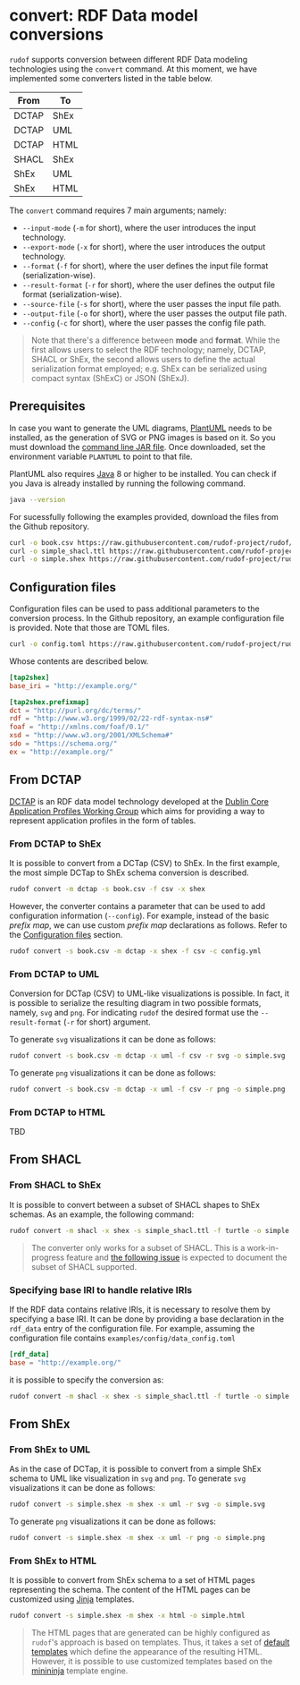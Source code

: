 # convert: RDF Data model conversions

`rudof` supports conversion between different RDF Data modeling technologies using the `convert` command.
At this moment, we have implemented some converters listed in the table below.

| From  | To   |
|-------|------|
| DCTAP | ShEx |
| DCTAP | UML  |
| DCTAP | HTML |
| SHACL | ShEx |
| ShEx  | UML  |
| ShEx  | HTML |

The `convert` command requires 7 main arguments; namely:

- `--input-mode` (`-m` for short), where the user introduces the input technology.
- `--export-mode` (`-x` for short), where the user introduces the output technology.
- `--format` (`-f` for short), where the user defines the input file format (serialization-wise).
- `--result-format` (`-r` for short), where the user defines the output file format (serialization-wise).
- `--source-file` (`-s` for short), where the user passes the input file path.
- `--output-file` (`-o` for short), where the user passes the output file path.
- `--config` (`-c` for short), where the user passes the config file path.

> Note that there's a difference between **mode** and **format**. While the first allows users to select the RDF technology; namely, DCTAP, SHACL or ShEx, the second allows users to define the actual serialization format employed; e.g. ShEx can be serialized using compact syntax (ShExC) or JSON (ShExJ).

## Prerequisites

In case you want to generate the UML diagrams, [PlantUML](https://plantuml.com/) needs to be installed, as the generation of SVG or PNG images is based on it.
So you must download the [command line JAR file](https://plantuml.com/download).
Once downloaded, set the environment variable `PLANTUML` to point to that file.

PlantUML also requires [Java](https://www.oracle.com/java/technologies) 8 or higher to be installed. You can check if you Java is already installed by running the following command.

```sh
java --version
```

For sucessfully following the examples provided, download the files from the Github repository.

```sh
curl -o book.csv https://raw.githubusercontent.com/rudof-project/rudof/refs/heads/master/examples/dctap/book.csv
curl -o simple_shacl.ttl https://raw.githubusercontent.com/rudof-project/rudof/refs/heads/master/examples/simple_shacl.ttl
curl -o simple.shex https://raw.githubusercontent.com/rudof-project/rudof/refs/heads/master/examples/simple.shex
```

## Configuration files

Configuration files can be used to pass additional parameters to the conversion process.
In the Github repository, an example configuration file is provided.
Note that those are TOML files.

```sh
curl -o config.toml https://raw.githubusercontent.com/rudof-project/rudof/refs/heads/master/examples/dctap/book_converter_config.toml
```

Whose contents are described below.

```toml
[tap2shex]
base_iri = "http://example.org/"

[tap2shex.prefixmap]
dct = "http://purl.org/dc/terms/"
rdf = "http://www.w3.org/1999/02/22-rdf-syntax-ns#"
foaf = "http://xmlns.com/foaf/0.1/"
xsd = "http://www.w3.org/2001/XMLSchema#"
sdo = "https://schema.org/"
ex = "http://example.org/"
```

## From DCTAP

[DCTAP](https://www.dublincore.org/specifications/dctap/) is an RDF data model technology developed at the [Dublin Core Application Profiles Working Group](https://github.com/dcmi/dctap) which aims for providing a way to represent application profiles in the form of tables.

### From DCTAP to ShEx

It is possible to convert from a DCTap (CSV) to ShEx.
In the first example, the most simple DCTap to ShEx schema conversion is described.

```sh
rudof convert -m dctap -s book.csv -f csv -x shex
```

However, the converter contains a parameter that can be used to add configuration information (`--config`).
For example, instead of the basic *prefix map*, we can use custom *prefix map* declarations as follows.
Refer to the [Configuration files](#configuration-files) section.

```sh
rudof convert -s book.csv -m dctap -x shex -f csv -c config.yml
```

### From DCTAP to UML

Conversion for DCTap (CSV) to UML-like visualizations is possible.
In fact, it is possible to serialize the resulting diagram in two possible formats, namely, `svg` and `png`.
For indicating `rudof` the desired format use the `--result-format` (`-r` for short) argument.

To generate `svg` visualizations it can be done as follows:

```sh
rudof convert -s book.csv -m dctap -x uml -f csv -r svg -o simple.svg
```

To generate `png` visualizations it can be done as follows:

```sh
rudof convert -s book.csv -m dctap -x uml -f csv -r png -o simple.png
```

### From DCTAP to HTML

TBD

## From SHACL

### From SHACL to ShEx

It is possible to convert between a subset of SHACL shapes to ShEx schemas.
As an example, the following command:

```sh
rudof convert -m shacl -x shex -s simple_shacl.ttl -f turtle -o simple.shex
```

> The converter only works for a subset of SHACL. This is a work-in-progress feature and [the following issue](https://github.com/rudof-project/rudof/issues/127) is expected to document the subset of SHACL supported.

### Specifying base IRI to handle relative IRIs

If the RDF data contains relative IRIs, it is necessary to resolve them by specifying a base IRI. It can be done by providing a base declaration in the `rdf_data` entry of the configuration file. For example, assuming the configuration file contains `examples/config/data_config.toml`

```toml
[rdf_data]
base = "http://example.org/"
```

it is possible to specify the conversion as:

```sh
rudof convert -m shacl -x shex -s simple_shacl.ttl -f turtle -o simple.shex -c examples/config/data_config.yml
```

## From ShEx

### From ShEx to UML

As in the case of DCTap, it is possible to convert from a simple ShEx schema to UML like visualization in `svg` and `png`.
To generate `svg` visualizations it can be done as follows:

```sh
rudof convert -s simple.shex -m shex -x uml -r svg -o simple.svg
```

To generate `png` visualizations it can be done as follows:

```sh
rudof convert -s simple.shex -m shex -x uml -r png -o simple.png
```

### From ShEx to HTML

It is possible to convert from ShEx schema to a set of HTML pages representing the schema.
The content of the HTML pages can be customized using [Jinja](https://docs.rs/minijinja/latest/minijinja/index.html) templates.

```sh
rudof convert -s simple.shex -m shex -x html -o simple.html
```

> The HTML pages that are generated can be highly configured as `rudof`'s approach is based on templates. Thus, it takes a set of [default templates](https://github.com/rudof-project/rudof/tree/master/shapes_converter/default_templates) which define the appearance of the resulting HTML. However, it is possible to use customized templates based on the [minininja](https://docs.rs/minijinja/latest/minijinja/index.html) template engine.
